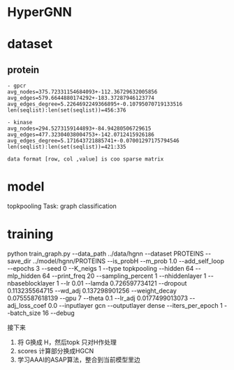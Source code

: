 # HyperGNN
# dataset
## protein
    - gpcr
    avg_nodes=375.72331154684093+-112.36729632005856
    avg_edges=579.6644880174292+-183.37287946123774
    avg_edges_degree=5.2264692249366895+-0.10795070719133516
    len(seqlist):len(set(seqlist))=456:376

    - kinase
    avg_nodes=294.5273159144893+-84.94280506729615
    avg_edges=477.32304038004753+-142.0712415926186
    avg_edges_degree=5.171643721885741+-0.07001297175794546
    len(seqlist):len(set(seqlist))=421:335
    
    data format [row, col ,value] is coo sparse matrix
 
# model
topkpooling 
Task: graph classification
 
# training
python train_graph.py --data_path ../data/hgnn --dataset PROTEINS --save_dir ../model/hgnn/PROTEINS --is_probH --m_prob 1.0 --add_self_loop --epochs 3 --seed 0 --K_neigs 1 --type topkpooling --hidden 64 --mlp_hidden 64 --print_freq 20 --sampling_percent 1 --nhiddenlayer 1 --nbaseblocklayer 1 --lr 0.01 --lamda 0.726597734121 --dropout 0.113235564715 --wd_adj 0.137298901256 --weight_decay 0.0755587618139 --gpu 7 --theta 0.1 --lr_adj 0.0177499013073 --adj_loss_coef 0.0 --inputlayer gcn --outputlayer dense --iters_per_epoch 1 --batch_size 16 --debug

接下来
1. 将 G换成 H，然后topk 只对H作处理
2. scores 计算部分换成HGCN
3. 学习AAAI的ASAP算法，整合到当前模型里边
